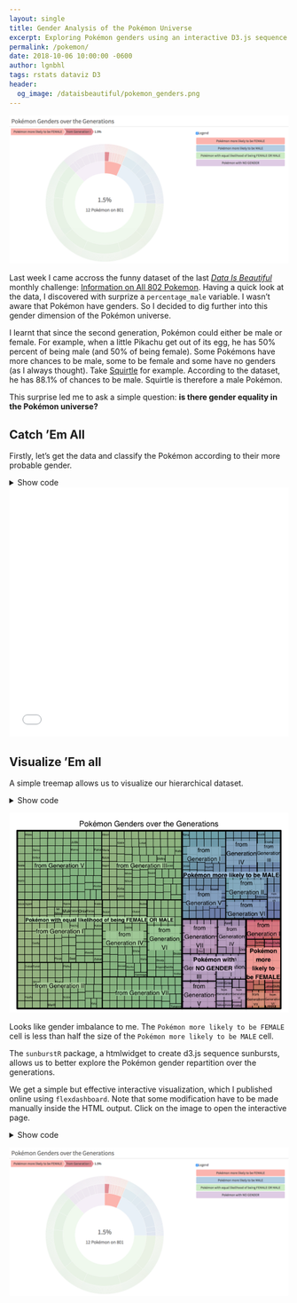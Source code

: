 ```yaml
---
layout: single
title: Gender Analysis of the Pokémon Universe
excerpt: Exploring Pokémon genders using an interactive D3.js sequence sunburst.
permalink: /pokemon/
date: 2018-10-06 10:00:00 -0600  
author: lgnbhl
tags: rstats dataviz D3
header:
  og_image: /dataisbeautiful/pokemon_genders.png
---
```


[![](/dataisbeautiful/pokemon_genders.png)](https://lgnbhl.github.io/dataisbeautiful/pokemon_genders.html)

Last week I came accross the funny dataset of the last *[Data Is
Beautiful](https://www.reddit.com/r/dataisbeautiful/comments/9cuzs3/battle_dataviz_battle_for_the_month_of_september/)*
monthly challenge: [Information on All 802
Pokemon](https://www.kaggle.com/rounakbanik/pokemon). Having a quick
look at the data, I discovered with surprize a
`percentage_male` variable. I wasn’t aware that Pokémon have genders. So
I decided to dig further into this gender dimension of the Pokémon
universe.

I learnt that since the second generation, Pokémon could either be male
or female. For example, when a little Pikachu get out of its egg, he has
50% percent of being male (and 50% of being female). Some Pokémons have
more chances to be male, some to be female and some have no genders (as
I always thought). Take
[Squirtle](https://en.wikipedia.org/wiki/Squirtle) for example.
According to the dataset, he has 88.1% of chances to be male. Squirtle
is therefore a male Pokémon.

This surprise led me to ask a simple question: **is there gender
equality in the Pokémon universe?**

## Catch ’Em All

Firstly, let’s get the data and classify the Pokémon according to their more probable gender.

<details markdown="1"><summary><span class="btn btn--inverse">Show code</span></summary>

``` r
library(tidyverse)
library(DT)

pokemon <- read_csv("pokemon.csv") #data from https://www.kaggle.com/rounakbanik/pokemon

pokemon_gender <- pokemon %>%
  select(percentage_male, generation, name) %>%
  mutate(gender = case_when(percentage_male == 0.0 ~ "Pokémon more likely to be FEMALE",
                            percentage_male == 11.2 ~ "Pokémon more likely to be FEMALE",
                            percentage_male == 24.6 ~ "Pokémon more likely to be FEMALE",
                            percentage_male == 50.0 ~ "Pokémon with equal likelihood of being FEMALE OR MALE",
                            percentage_male == 75.4 ~ "Pokémon more likely to be MALE",
                            percentage_male == 88.1 ~ "Pokémon more likely to be MALE",
                            percentage_male == 100.0 ~ "Pokémon more likely to be MALE"),
         gender = replace_na(gender, "Pokémon with NO GENDER"), #NA is for genderless
         generation = case_when(generation == 1 ~ "from Generation I",
                                generation == 2 ~ "from Generation II",
                                generation == 3 ~ "from Generation III",
                                generation == 4 ~ "from Generation IV",
                                generation == 5 ~ "from Generation V",
                                generation == 6 ~ "from Generation VI",
                                generation == 7 ~ "from Generation VII")) %>%
  count(gender, generation, name) #mutate(n = 1) would also work

datatable(select(pokemon_gender, name, generation, gender), rownames = FALSE, 
          options = list(pageLength = 5, dom = 'ftpi'))
```

</details>

<iframe seamless src="/images/dt_pokemon.html" width="100%" height="450" frameborder="0"></iframe>

## Visualize ’Em all

A simple treemap allows us to visualize our hierarchical dataset.

<details markdown="1"><summary><span class="btn btn--inverse">Show code</span></summary>

``` r
library(treemap)

pokemon_tm <- treemap(pokemon_gender,
                      index = c("gender", "generation", "name"),
                      vSize = "n",
                      palette = "Pastel1",
                      title = "Pokémon Genders over the Generations")
```

</details>

![](/images/chart_pokemon.png)

Looks like gender imbalance to me. The `Pokémon more likely to be
FEMALE` cell is less than half the size of the `Pokémon more likely to
be MALE` cell.

The `sunburstR` package, a htmlwidget to create d3.js sequence
sunbursts, allows us to better explore the Pokémon gender repartition
over the generations.

We get a simple but effective interactive visualization, which I published online using `flexdashboard`. Note that some modification have to be made manually inside the HTML output. Click on the image to open the interactive page.

<details markdown="1"><summary><span class="btn btn--inverse">Show code</span></summary>

``` r
library(sunburstR)
library(d3r)
library(htmlwidgets)

pokemon_tm_nest <- d3_nest(
  pokemon_tm$tm[,c("gender", "generation", "name", "vSize", "color")],
  value_cols = c("vSize", "color")
  )

sb <- sunburst(
  data = pokemon_tm_nest,
  valueField = "vSize",
  legend = list(w = 400),
  legendOrder = c("Pokémon more likely to be FEMALE", 
                  "Pokémon more likely to be MALE", 
                  "Pokémon with equal likelihood of being FEMALE OR MALE",
                  "Pokémon with NO GENDER"),
  count = TRUE,
  sumNodes = FALSE,
  colors = htmlwidgets::JS("function(d){return d3.select(this).datum().data.color;}"),
  withD3 = TRUE)

sb <- htmlwidgets::onRender(sb,
  #ref: https://github.com/timelyportfolio/sunburstR/issues/15
  "function(el,x){
  // have legend as default
    d3.select(el).select('.sunburst-togglelegend').property('checked', true);
    d3.select(el).select('.sunburst-legend').style('visibility', '');
  }"
  )
```

``` js
## code to copy past into the equivalent html output

// Fade all but the current sequence, and show it in the breadcrumb trail.
  function mouseover(d) {

    var percentage = (100 * d.value / totalSize).toPrecision(2); // precision 2 - lgnbhl mod
    var percentageString = percentage + "%";
    if (percentage < 0.13) { // conditionality added
      percentageString = "";
    }

    var countString = [
        '<span style = "font-size:.7em">',
        d3Format.format("1.2s")(d.value) + ' Pokémon on 801', // on 801 Pokémon
        '</span>'
      ].join('');
    if (percentage < 0.13) { // conditionality added
      countString = d.data.name;
    }
```

</details>

[![](/dataisbeautiful/pokemon_genders.png)](https://lgnbhl.github.io/dataisbeautiful/pokemon_genders.html)
